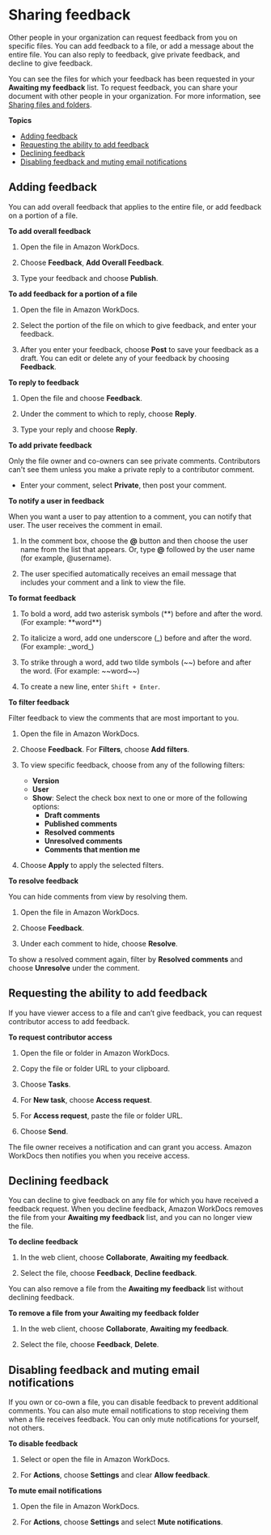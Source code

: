# Sharing feedback<a name="feedback"></a>

Other people in your organization can request feedback from you on specific files\. You can add feedback to a file, or add a message about the entire file\. You can also reply to feedback, give private feedback, and decline to give feedback\.

You can see the files for which your feedback has been requested in your **Awaiting my feedback** list\. To request feedback, you can share your document with other people in your organization\. For more information, see [Sharing files and folders](https://docs.aws.amazon.com/workdocs/latest/userguide/share-docs.html)\.

**Topics**
+ [Adding feedback](#add_feedback)
+ [Requesting the ability to add feedback](#access_feedback)
+ [Declining feedback](#decline_feedback)
+ [Disabling feedback and muting email notifications](#disable_feedback)

## Adding feedback<a name="add_feedback"></a>

You can add overall feedback that applies to the entire file, or add feedback on a portion of a file\. 

**To add overall feedback**

1. Open the file in Amazon WorkDocs\.

1. Choose **Feedback**, **Add Overall Feedback**\. 

1. Type your feedback and choose **Publish**\.

**To add feedback for a portion of a file**

1. Open the file in Amazon WorkDocs\.

1. Select the portion of the file on which to give feedback, and enter your feedback\.

1. After you enter your feedback, choose **Post** to save your feedback as a draft\. You can edit or delete any of your feedback by choosing **Feedback**\.

**To reply to feedback**

1. Open the file and choose **Feedback**\.

1. Under the comment to which to reply, choose **Reply**\.

1. Type your reply and choose **Reply**\.

**To add private feedback**

Only the file owner and co\-owners can see private comments\. Contributors can't see them unless you make a private reply to a contributor comment\.
+ Enter your comment, select **Private**, then post your comment\.

**To notify a user in feedback**

When you want a user to pay attention to a comment, you can notify that user\. The user receives the comment in email\.

1. In the comment box, choose the **@** button and then choose the user name from the list that appears\. Or, type **@** followed by the user name \(for example, @username\)\.

1. The user specified automatically receives an email message that includes your comment and a link to view the file\.

**To format feedback**

1. To bold a word, add two asterisk symbols \(\*\*\) before and after the word\. \(For example: \*\*word\*\*\)

1. To italicize a word, add one underscore \(\_\) before and after the word\. \(For example: \_word\_\)

1. To strike through a word, add two tilde symbols \(\~\~\) before and after the word\. \(For example: \~\~word\~\~\)

1. To create a new line, enter `Shift + Enter`\.

**To filter feedback**

Filter feedback to view the comments that are most important to you\.

1. Open the file in Amazon WorkDocs\.

1. Choose **Feedback**\. For **Filters**, choose **Add filters**\.

1. To view specific feedback, choose from any of the following filters:
   + **Version**
   + **User**
   + **Show**: Select the check box next to one or more of the following options:
     + **Draft comments**
     + **Published comments**
     + **Resolved comments**
     + **Unresolved comments**
     + **Comments that mention me**

1. Choose **Apply** to apply the selected filters\.

**To resolve feedback**

You can hide comments from view by resolving them\.

1. Open the file in Amazon WorkDocs\.

1. Choose **Feedback**\.

1. Under each comment to hide, choose **Resolve**\.

To show a resolved comment again, filter by **Resolved comments** and choose **Unresolve** under the comment\.

## Requesting the ability to add feedback<a name="access_feedback"></a>

If you have viewer access to a file and can’t give feedback, you can request contributor access to add feedback\.

**To request contributor access**

1. Open the file or folder in Amazon WorkDocs\.

1. Copy the file or folder URL to your clipboard\.

1. Choose **Tasks**\.

1. For **New task**, choose **Access request**\.

1. For **Access request**, paste the file or folder URL\.

1. Choose **Send**\.

The file owner receives a notification and can grant you access\. Amazon WorkDocs then notifies you when you receive access\.

## Declining feedback<a name="decline_feedback"></a>

You can decline to give feedback on any file for which you have received a feedback request\. When you decline feedback, Amazon WorkDocs removes the file from your **Awaiting my feedback** list, and you can no longer view the file\.

**To decline feedback**

1. In the web client, choose **Collaborate**, **Awaiting my feedback**\.

1. Select the file, choose **Feedback**, **Decline feedback**\.

You can also remove a file from the **Awaiting my feedback** list without declining feedback\.

**To remove a file from your **Awaiting my feedback** folder**

1. In the web client, choose **Collaborate**, **Awaiting my feedback**\.

1. Select the file, choose **Feedback**, **Delete**\.

## Disabling feedback and muting email notifications<a name="disable_feedback"></a>

If you own or co\-own a file, you can disable feedback to prevent additional comments\. You can also mute email notifications to stop receiving them when a file receives feedback\. You can only mute notifications for yourself, not others\.

**To disable feedback**

1. Select or open the file in Amazon WorkDocs\.

1. For **Actions**, choose **Settings** and clear **Allow feedback**\.

**To mute email notifications**

1. Open the file in Amazon WorkDocs\.

1. For **Actions**, choose **Settings** and select **Mute notifications**\.